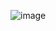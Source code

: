 
![image](https://user-images.githubusercontent.com/95503977/199137839-48e35029-4218-4961-8b3f-b471692958a9.png)
